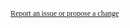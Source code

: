 <a style="color: var(--footer-hyperlink-text-color); font-size: 12px; font-family: verdana" target="_blank" href="https://github.com/AuDigitalHealth/ci-medicare-records/issues/new/choose">Report an issue or propose a change</a>
